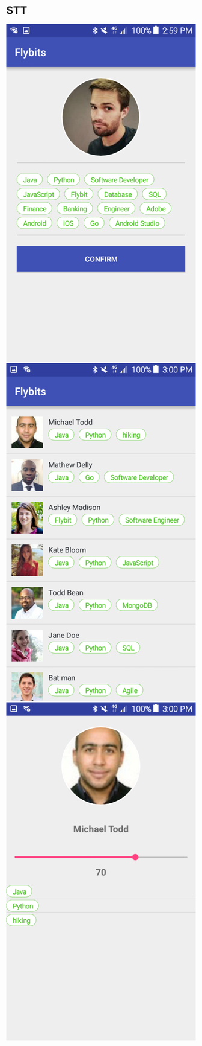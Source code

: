 # STT

![PrioriTime](/screenshots/1.png?raw=true)
![PrioriTime](/screenshots/2.png?raw=true)
![PrioriTime](/screenshots/3.png?raw=true)

